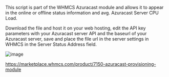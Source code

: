 This script is part of the WHMCS Azuracast module and allows it to appear in the online or offline status information and avg. Azuracast Server CPU Load.

Download the file and host it on your web hosting, edit the API key parameters with your Azuracast server API and the baseurl of your Azuracast server, save and place the file url in the server settings in WHMCS in the Server Status Address field.

![image](https://github.com/user-attachments/assets/d4fafc84-669d-4766-be86-98354d910290)


https://marketplace.whmcs.com/product/7150-azuracast-provisioning-module
